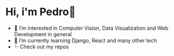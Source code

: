# Hi, i'm Pedro👋  

- 👀 I’m interested in Computer Vision, Data Visualization and Web Development in general
- 🌱 I’m currently learning Django, React and many other tech
- ✨ Check out my repos

<!---
peviss/peviss is a ✨ special ✨ repository because its `README.md` (this file) appears on your GitHub profile.
You can click the Preview link to take a look at your changes.
--->
